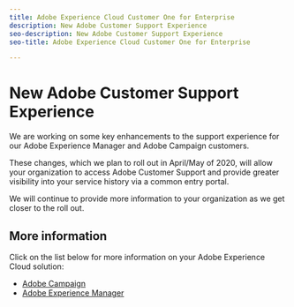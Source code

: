 ```yaml
---
title: Adobe Experience Cloud Customer One for Enterprise
description: New Adobe Customer Support Experience
seo-description: New Adobe Customer Support Experience
seo-title: Adobe Experience Cloud Customer One for Enterprise

---
```


# New Adobe Customer Support Experience

We are working on some key enhancements to the support experience for our Adobe Experience Manager and Adobe Campaign customers. 

These changes, which we plan to roll out in April/May of 2020, will allow your organization to access Adobe Customer Support and provide greater visibility into your service history via a common entry portal.  

We will continue to provide more information to your organization as we get closer to the roll out.  

## More information 

Click on the list below for more information on your Adobe Experience Cloud solution:

* [Adobe Campaign](campaign.md)
* [Adobe Experience Manager](aem.md)
